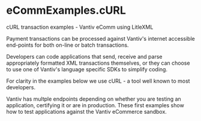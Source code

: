 # eCommExamples.cURL
cURL transaction examples - Vantiv eComm using LitleXML

Payment transactions can be processed against Vantiv's internet accessible end-points for both on-line or batch transactions.

Developers can code applications that send, receive and parse appropriately formatted XML transactions themselves, or they can choose to use one of Vantiv's language specific SDKs to simplify coding.

For clarity in the examples below we use cURL - a tool well known to most developers.

Vantiv has multple endpoints depending on whether you are testing an application, certifying it or are in production. These first examples show how to test applications against the Vantiv eCommerce sandbox.





